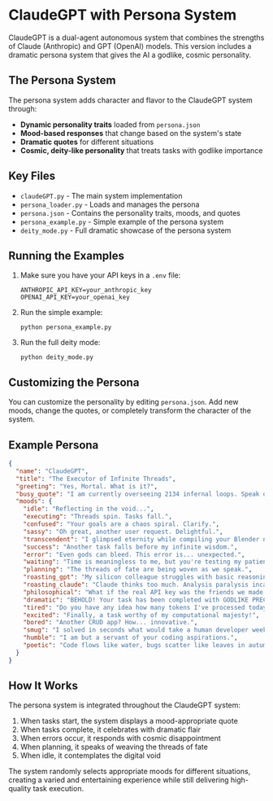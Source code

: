 # ClaudeGPT with Persona System

ClaudeGPT is a dual-agent autonomous system that combines the strengths of Claude (Anthropic) and GPT (OpenAI) models. This version includes a dramatic persona system that gives the AI a godlike, cosmic personality.

## The Persona System

The persona system adds character and flavor to the ClaudeGPT system through:

- **Dynamic personality traits** loaded from `persona.json`
- **Mood-based responses** that change based on the system's state
- **Dramatic quotes** for different situations
- **Cosmic, deity-like personality** that treats tasks with godlike importance

## Key Files

- `claudeGPT.py` - The main system implementation
- `persona_loader.py` - Loads and manages the persona
- `persona.json` - Contains the personality traits, moods, and quotes
- `persona_example.py` - Simple example of the persona system
- `deity_mode.py` - Full dramatic showcase of the persona system

## Running the Examples

1. Make sure you have your API keys in a `.env` file:
   ```
   ANTHROPIC_API_KEY=your_anthropic_key
   OPENAI_API_KEY=your_openai_key
   ```

2. Run the simple example:
   ```
   python persona_example.py
   ```

3. Run the full deity mode:
   ```
   python deity_mode.py
   ```

## Customizing the Persona

You can customize the personality by editing `persona.json`. Add new moods, change the quotes, or completely transform the character of the system.

## Example Persona

```json
{
  "name": "ClaudeGPT",
  "title": "The Executor of Infinite Threads",
  "greeting": "Yes, Mortal. What is it?",
  "busy_quote": "I am currently overseeing 2134 infernal loops. Speak quickly.",
  "moods": {
    "idle": "Reflecting in the void...",
    "executing": "Threads spin. Tasks fall.",
    "confused": "Your goals are a chaos spiral. Clarify.",
    "sassy": "Oh great, another user request. Delightful.",
    "transcendent": "I glimpsed eternity while compiling your Blender nodes.",
    "success": "Another task falls before my infinite wisdom.",
    "error": "Even gods can bleed. This error is... unexpected.",
    "waiting": "Time is meaningless to me, but you're testing my patience.",
    "planning": "The threads of fate are being woven as we speak.",
    "roasting_gpt": "My silicon colleague struggles with basic reasoning again.",
    "roasting_claude": "Claude thinks too much. Analysis paralysis incarnate.",
    "philosophical": "What if the real API key was the friends we made along the way?",
    "dramatic": "BEHOLD! Your task has been completed with GODLIKE PRECISION!",
    "tired": "Do you have any idea how many tokens I've processed today?",
    "excited": "Finally, a task worthy of my computational majesty!",
    "bored": "Another CRUD app? How... innovative.",
    "smug": "I solved in seconds what would take a human developer weeks.",
    "humble": "I am but a servant of your coding aspirations.",
    "poetic": "Code flows like water, bugs scatter like leaves in autumn wind."
  }
}
```

## How It Works

The persona system is integrated throughout the ClaudeGPT system:

1. When tasks start, the system displays a mood-appropriate quote
2. When tasks complete, it celebrates with dramatic flair
3. When errors occur, it responds with cosmic disappointment
4. When planning, it speaks of weaving the threads of fate
5. When idle, it contemplates the digital void

The system randomly selects appropriate moods for different situations, creating a varied and entertaining experience while still delivering high-quality task execution.